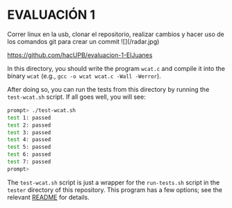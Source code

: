 <h1> EVALUACIÓN 1 </h1>
Correr linux en la usb, clonar el repositorio, realizar cambios y hacer uso de los comandos git para crear un commit
![](/radar.jpg)

https://github.com/hacUPB/evaluacion-1-ElJuanes

In this directory, you should write the program `wcat.c` and compile it into
the binary `wcat` (e.g., `gcc -o wcat wcat.c -Wall -Werror`).

After doing so, you can run the tests from this directory by running the
`test-wcat.sh` script. If all goes well, you will see:

```sh
prompt> ./test-wcat.sh
test 1: passed
test 2: passed
test 3: passed
test 4: passed
test 5: passed
test 6: passed
test 7: passed
prompt>
```

The `test-wcat.sh` script is just a wrapper for the `run-tests.sh` script in
the `tester` directory of this repository. This program has a few options; see
the relevant
[README](https://github.com/remzi-arpacidusseau/ostep-projects/blob/master/tester/README.md)
for details.



